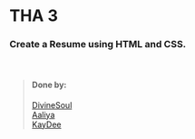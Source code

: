 # THA 3

### Create a Resume using HTML and CSS.

<br>

> #### Done by:
>[DivineSoul](https://github.com/CodeBlooded-RahulMaurya/Devsnest-WebDev/tree/main/Day-03-CSS-continued) <br>
>[Aaliya](https://github.com/Aaliya7516/DevsNest/tree/main/Web%20Development/Day%203%20CSS2) <br>
>[KayDee](https://github.com/kaydee0502/devsnest-frontend/tree/a6ea203517dc0439cbbdb3da7b078bbc2c2e1e38/THA%20resume)
